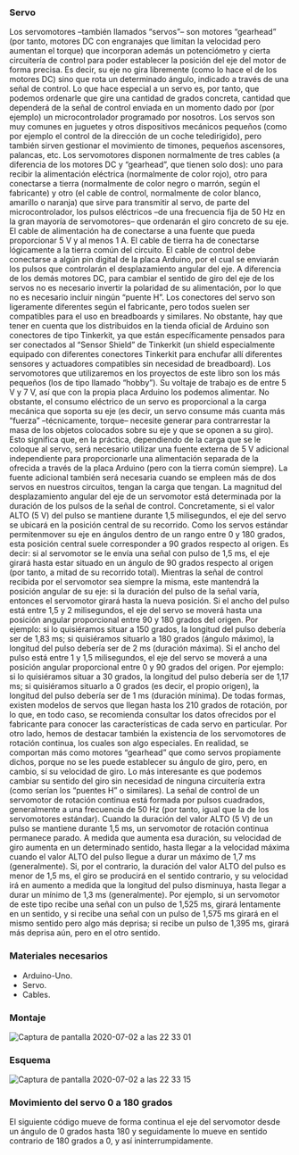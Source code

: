 ### **Servo**
Los servomotores –también llamados “servos”– son motores “gearhead” (por tanto, motores DC con engranajes que limitan la velocidad pero aumentan el torque) que incorporan además un potenciómetro y cierta circuitería de control para poder establecer la posición del eje del motor de forma precisa. Es decir, su eje no gira libremente (como lo hace el de los motores DC) sino que rota un determinado ángulo, indicado a través de una señal de control. Lo que hace especial a un servo es, por tanto, que podemos ordenarle
que gire una cantidad de grados concreta, cantidad que dependerá de la señal de control enviada en un momento dado por (por ejemplo) un microcontrolador programado por nosotros. Los servos son muy comunes en juguetes y otros dispositivos mecánicos pequeños (como por ejemplo el control de la dirección de un coche teledirigido), pero también sirven gestionar el movimiento de timones, pequeños ascensores, palancas, etc.
Los servomotores disponen normalmente de tres cables (a diferencia de los motores DC y “gearhead”, que tienen solo dos): uno para recibir la alimentación eléctrica (normalmente de color rojo), otro para conectarse a tierra (normalmente de color negro o marrón, según el fabricante) y otro (el cable de control, normalmente de color blanco, amarillo o naranja) que sirve para transmitir al servo, de parte del microcontrolador, los pulsos eléctricos –de una frecuencia fija de 50 Hz en la gran mayoría de servomotores– que ordenarán el giro concreto de su eje. El cable de alimentación ha de conectarse a una fuente que pueda proporcionar 5 V y al menos 1 A. El cable de tierra ha de conectarse lógicamente a la tierra común del circuito. El cable de control debe conectarse a algún pin digital de la placa Arduino, por el cual se enviarán los pulsos que controlarán el desplazamiento angular del eje. A diferencia de los demás motores DC, para cambiar el sentido de giro del eje de los servos no es necesario invertir la polaridad de su alimentación, por lo que no es necesario incluir ningún “puente H”.
Los conectores del servo son ligeramente diferentes según el fabricante, pero todos suelen ser compatibles para el uso en breadboards y similares. No obstante, hay que tener en cuenta que los distribuidos en la tienda oficial de Arduino son conectores de tipo Tinkerkit, ya que están específicamente pensados para ser conectados al “Sensor Shield” de Tinkerkit (un shield especialmente equipado con diferentes conectores Tinkerkit para enchufar allí diferentes sensores y actuadores compatibles sin necesidad de breadboard).
Los servomotores que utilizaremos en los proyectos de este libro son los más pequeños (los de tipo llamado “hobby”). Su voltaje de trabajo es de entre 5 V y 7 V, así que con la propia placa Arduino los podemos alimentar. No obstante, el consumo eléctrico de un servo es proporcional a la carga mecánica que soporta su eje (es decir, un servo consume más cuanta más “fuerza” –técnicamente, torque– necesite generar para contrarrestar la masa de los objetos colocados sobre su eje y que se oponen a su giro). Esto significa que, en la práctica, dependiendo de la carga que se le coloque al servo, será necesario utilizar una fuente externa de 5 V adicional independiente para proporcionarle una alimentación separada de la ofrecida a través de la placa Arduino (pero con la tierra común siempre). La fuente adicional también será necesaria cuando se empleen más de dos servos en nuestros circuitos, tengan la carga que tengan.
La magnitud del desplazamiento angular del eje de un servomotor está determinada por la duración de los pulsos de la señal de control. Concretamente, si el valor ALTO (5 V) del pulso se mantiene durante 1,5 milisegundos, el eje del servo se ubicará en la posición central de su recorrido. Como los servos estándar permitenmover su eje en ángulos dentro de un rango entre 0 y 180 grados, esta posición central suele corresponder a 90 grados respecto al origen. Es decir: si al servomotor se le envía una señal con pulso de 1,5 ms, el eje girará hasta estar situado en un ángulo de 90 grados respecto al origen (por tanto, a mitad de su recorrido total). Mientras la señal de control recibida por el servomotor sea siempre la misma, este mantendrá la posición angular de su eje: si la duración del pulso de la señal varía, entonces el servomotor girará hasta la nueva posición.
Si el ancho del pulso está entre 1,5 y 2 milisegundos, el eje del servo se moverá hasta una posición angular proporcional entre 90 y 180 grados del origen. Por ejemplo: si lo quisiéramos situar a 150 grados, la longitud del pulso debería ser de 1,83 ms; si quisiéramos situarlo a 180 grados (ángulo máximo), la longitud del pulso debería ser de 2 ms (duración máxima).
Si el ancho del pulso está entre 1 y 1,5 milisegundos, el eje del servo se moverá a una posición angular proporcional entre 0 y 90 grados del origen. Por ejemplo: si lo quisiéramos situar a 30 grados, la longitud del pulso debería ser de 1,17 ms; si quisiéramos situarlo a 0 grados (es decir, el propio origen), la longitud del pulso debería ser de 1 ms (duración mínima).
De todas formas, existen modelos de servos que llegan hasta los 210 grados de rotación, por lo que, en todo caso, se recomienda consultar los datos ofrecidos por el fabricante para conocer las características de cada servo en particular.
Por otro lado, hemos de destacar también la existencia de los servomotores de rotación continua, los cuales son algo especiales. En realidad, se comportan más como motores “gearhead” que como servos propiamente dichos, porque no se les puede establecer su ángulo de giro, pero, en cambio, sí su velocidad de giro. Lo más interesante es que podemos cambiar su sentido del giro sin necesidad de ninguna circuitería extra (como serían los “puentes H” o similares).
La señal de control de un servomotor de rotación continua está formada por pulsos cuadrados, generalmente a una frecuencia de 50 Hz (por tanto, igual que la de los servomotores estándar). Cuando la duración del valor ALTO (5 V) de un pulso se mantiene durante 1,5 ms, un servomotor de rotación continua permanece parado. A medida que aumenta esa duración, su velocidad de giro aumenta en un determinado sentido, hasta llegar a la velocidad máxima cuando el valor ALTO del pulso llegue a durar un máximo de 1,7 ms (generalmente). Si, por el contrario, la duración del valor ALTO del pulso es menor de 1,5 ms, el giro se producirá en el sentido contrario, y su velocidad irá en aumento a medida que la longitud del pulso disminuya, hasta llegar a durar un mínimo de 1,3 ms (generalmente). Por ejemplo, si un servomotor de este tipo recibe una señal con un pulso de 1,525 ms, girará lentamente en un sentido, y si recibe una señal con un pulso de 1,575 ms girará en el mismo sentido pero algo más deprisa; si recibe un pulso de 1,395 ms, girará más deprisa aún, pero en el otro sentido.

### **Materiales necesarios**
- Arduino-Uno.
- Servo.
- Cables.
### **Montaje**
![Captura de pantalla 2020-07-02 a las 22 33 01](https://user-images.githubusercontent.com/47045714/86409746-c814cf00-bcb9-11ea-88c7-ae1e2e78f5b1.png)

### **Esquema**
![Captura de pantalla 2020-07-02 a las 22 33 15](https://user-images.githubusercontent.com/47045714/86409822-e975bb00-bcb9-11ea-9909-902367d62f9c.png)


### **Movimiento del servo 0 a 180 grados**
El siguiente código mueve de forma continua el eje del servomotor desde un ángulo de 0 grados hasta 180 y seguidamente lo mueve en sentido contrario de 180 grados a 0, y así ininterrumpidamente.








